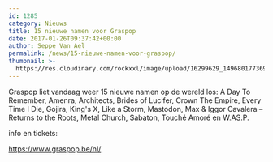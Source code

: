 ```yaml
---
id: 1285
category: Nieuws
title: 15 nieuwe namen voor Graspop
date: 2017-01-26T09:37:42+00:00
author: Seppe Van Ael
permalink: /news/15-nieuwe-namen-voor-graspop/
thumbnail: >-
  https://res.cloudinary.com/rockxxl/image/upload/16299629_1496801773693309_1726001884140908060_o.jpg
---
```

Graspop liet vandaag weer 15 nieuwe namen op de wereld los: A Day To Remember, Amenra, Architects, Brides of Lucifer, Crown The Empire, Every Time I Die, Gojira, King's X, Like a Storm, Mastodon, Max & Iggor Cavalera – Returns to the Roots, Metal Church, Sabaton, Touché Amoré en W.AS.P.

info en tickets:

https://www.graspop.be/nl/
